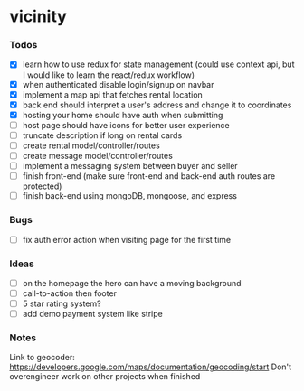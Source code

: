 # vicinity

### Todos

- [x] learn how to use redux for state management (could use context api, but I would like to learn the react/redux workflow)
- [x] when authenticated disable login/signup on navbar
- [x] implement a map api that fetches rental location
- [x] back end should interpret a user's address and change it to coordinates
- [x] hosting your home should have auth when submitting
- [ ] host page should have icons for better user experience
- [ ] truncate description if long on rental cards
- [ ] create rental model/controller/routes
- [ ] create message model/controller/routes
- [ ] implement a messaging system between buyer and seller
- [ ] finish front-end (make sure front-end and back-end auth routes are protected)
- [ ] finish back-end using mongoDB, mongoose, and express

### Bugs

- [ ] fix auth error action when visiting page for the first time

### Ideas

- [ ] on the homepage the hero can have a moving background
- [ ] call-to-action then footer
- [ ] 5 star rating system?
- [ ] add demo payment system like stripe

### Notes

Link to geocoder: https://developers.google.com/maps/documentation/geocoding/start
Don't overengineer work on other projects when finished
